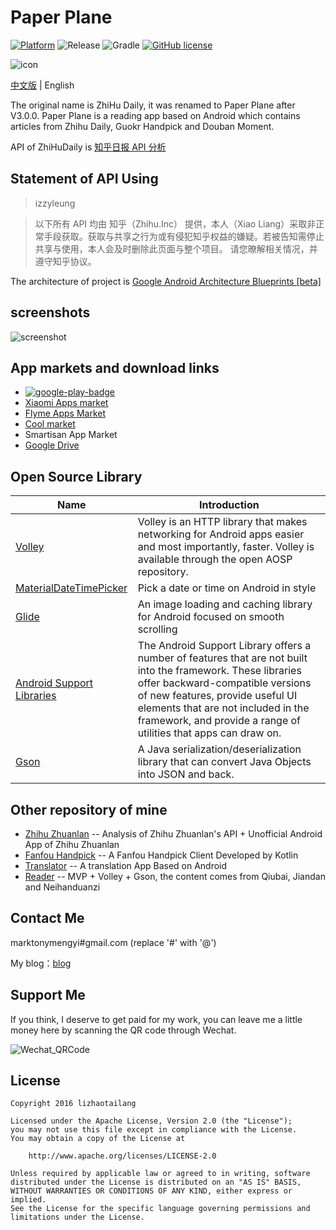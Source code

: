 # Paper Plane

[![Platform](https://img.shields.io/badge/platform-Android-blue.svg)](https://github.com/marktony/ZhiHuDaily)
![Release](https://img.shields.io/badge/release-3.2.0-blue.svg)
![Gradle](https://img.shields.io/badge/gradle-2.2.3-blue.svg)
[![GitHub license](https://img.shields.io/badge/license-Apache%202-blue.svg)](https://raw.githubusercontent.com/marktony/ZhiHuDaily/master/LICENSE)

![icon](https://github.com/marktony/ZhiHuDaily/blob/master/screenshots/icon.png)

[中文版](https://github.com/marktony/ZhiHuDaily) | English

The original name is ZhiHu Daily, it was renamed to Paper Plane after V3.0.0. Paper Plane is a reading app based on Android which contains articles from Zhihu Daily, Guokr Handpick and Douban Moment.

API of ZhiHuDaily is [知乎日报 API 分析](https://github.com/izzyleung/ZhihuDailyPurify/wiki/%E7%9F%A5%E4%B9%8E%E6%97%A5%E6%8A%A5-API-%E5%88%86%E6%9E%90)

## Statement of API Using
>izzyleung

> 以下所有 API 均由 知乎（Zhihu.Inc） 提供，本人（Xiao Liang）采取非正常手段获取。获取与共享之行为或有侵犯知乎权益的嫌疑。若被告知需停止共享与使用，本人会及时删除此页面与整个项目。
请您暸解相关情况，并遵守知乎协议。

 The architecture of project is [Google Android Architecture Blueprints [beta]](https://github.com/googlesamples/android-architecture)

## screenshots
![screenshot](https://github.com/marktony/ZhiHuDaily/blob/master/screenshots/screenshot.png)

## App markets and download links
* [![google-play-badge](https://github.com/marktony/ZhiHuDaily/blob/master/screenshots/google-play-badge.png)](https://play.google.com/store/apps/details?id=com.marktony.zhihudaily)
* [Xiaomi Apps market](http://app.mi.com/detail/312703?ref=search)
* [Flyme Apps Market](http://app.flyme.cn/apps/public/detail?package_name=com.marktony.zhihudaily)
* [Cool market](http://www.coolapk.com/apk/com.marktony.zhihudaily)
* Smartisan App Market
* [Google Drive](https://drive.google.com/open?id=0B3yYs4KaSVg_MnpfVVY1S0s0MVU)

## Open Source Library
Name | Introduction
--------- | --------
[Volley](https://android.googlesource.com/platform/frameworks/volley/) | Volley is an HTTP library that makes networking for Android apps easier and most importantly, faster. Volley is available through the open AOSP repository.
[MaterialDateTimePicker](https://github.com/wdullaer/MaterialDateTimePicker) | Pick a date or time on Android in style
[Glide](https://github.com/bumptech/glide) | An image loading and caching library for Android focused on smooth scrolling
[Android Support Libraries](https://developer.android.com/topic/libraries/support-library/index.html) | The Android Support Library offers a number of features that are not built into the framework. These libraries offer backward-compatible versions of new features, provide useful UI elements that are not included in the framework, and provide a range of utilities that apps can draw on.
[Gson](https://github.com/google/gson) | A Java serialization/deserialization library that can convert Java Objects into JSON and back.

## Other repository of mine
+ [Zhihu Zhuanlan](https://github.com/marktony/zhuanlan) -- Analysis of Zhihu Zhuanlan's API + Unofficial Android App of Zhihu Zhuanlan
+ [Fanfou Handpick](https://github.com/marktony/FanfouHandpick) -- A Fanfou Handpick Client Developed by Kotlin
+ [Translator](https://github.com/marktony/Translator) -- A translation App Based on Android
+ [Reader](https://github.com/marktony/Reader) -- MVP + Volley + Gson, the content comes from Qiubai, Jiandan and Neihanduanzi

## Contact Me
marktonymengyi#gmail.com (replace '#' with '@')

My blog：[blog](http://marktony.github.io/)

## Support Me
If you think, I deserve to get paid for my work, you can leave me a little money here by scanning the QR code through Wechat.

![Wechat_QRCode](https://github.com/marktony/ZhiHuDaily/blob/master/screenshots/wechat_qrcode.png)

## License

    Copyright 2016 lizhaotailang

    Licensed under the Apache License, Version 2.0 (the "License");
    you may not use this file except in compliance with the License.
    You may obtain a copy of the License at

        http://www.apache.org/licenses/LICENSE-2.0

    Unless required by applicable law or agreed to in writing, software
    distributed under the License is distributed on an "AS IS" BASIS,
    WITHOUT WARRANTIES OR CONDITIONS OF ANY KIND, either express or implied.
    See the License for the specific language governing permissions and
    limitations under the License.
